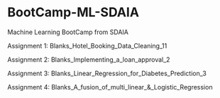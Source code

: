 # BootCamp-ML-SDAIA

Machine Learning BootCamp from SDAIA 

Assignment 1:  Blanks_Hotel_Booking_Data_Cleaning_11

Assignment 2: Blanks_Implementing_a_loan_approval_2

Assignment 3: Blanks_Linear_Regression_for_Diabetes_Prediction_3

Assignment 4: Blanks_A_fusion_of_multi_linear_&_Logistic_Regression
